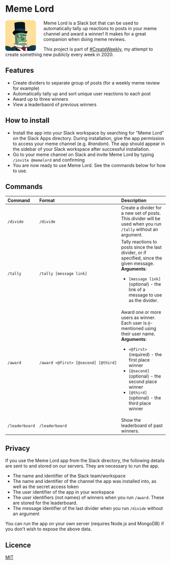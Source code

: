 # Meme Lord

<img src="./memelord.png" alt="Meme Lord icon" width="96" height="96" align="left" style="margin-right: 24px" />

Meme Lord is a Slack bot that can be used to automatically tally up reactions to posts in your meme channel and award a winner! It makes for a great companion when doing meme reviews.

This project is part of [#CreateWeekly](https://dev.to/josephuspaye/createweekly-create-something-new-publicly-every-week-in-2020-1nh9), my attempt to create something new publicly every week in 2020.

## Features

-   Create dividers to separate group of posts (for a weekly meme review for example)
-   Automatically tally up and sort unique user reactions to each post
-   Award up to three winners
-   View a leaderbaord of previous winners

## How to install

-   Install the app into your Slack workspace by searching for "Meme Lord" on the Slack Apps directory. During installation, give the app permission to access your meme channel (e.g. _#random_). The app should appear in the sidebar of your Slack workspace after successful installation.
-   Go to your meme channel on Slack and invite Meme Lord by typing `/invite @memelord` and confirming
-   You are now ready to use Meme Lord. See the commands below for how to use.

## Commands

| Command        | Format                                                         | Description                                                                                                                                                                                                                                                                                                                     |
| :------------- | :------------------------------------------------------------- | :------------------------------------------------------------------------------------------------------------------------------------------------------------------------------------------------------------------------------------------------------------------------------------------------------------------------------ |
| `/divide`      | `/divide`                                                      | Create a divider for a new set of posts. This divider will be used when you run `/tally` without an argument.                                                                                                                                                                                                                   |
| `/tally`       | `/tally [message link]`                                        | Tally reactions to posts since the last divider, or if specified, since the given message. <br>**Arguments**: <ul><li><code>[message link]</code> (optional) - the link of a message to use as the divider.</li></ul>                                                                                                           |
| `/award`       | <code>/award&nbsp;<@first>&nbsp;[@second]&nbsp;[@third]</code> | Award one or more users as winner. Each user is `@`-mentioned using their user name. <br>**Arguments**: <ul><li><code>&lt;@first&gt;</code> (required) - the first place winner</li><li><code>[@second]</code> (optional) - the second place winner</li><li><code>[@third]</code> (optional) - the third place winner</li></ul> |
| `/leaderboard` | `/leaderboard`                                                 | Show the leaderboard of past winners.                                                                                                                                                                                                                                                                                           |

## Privacy

If you use the Meme Lord app from the Slack directory, the following details are sent to and stored on our servers. They are necessary to run the app.

-   The name and identifier of the Slack team/workspace
-   The name and identifier of the channel the app was installed into, as well as the secret access token
-   The user identifier of the app in your workspace
-   The user identifiers (not names) of winners when you run `/award`. These are stored for the leaderboard.
-   The message identifier of the last divider when you run `/divide` without an argument

You can run the app on your own server (requires Node.js and MongoDB) if you don't wish to expose the above data.

## Licence

[MIT](LICENCE)
